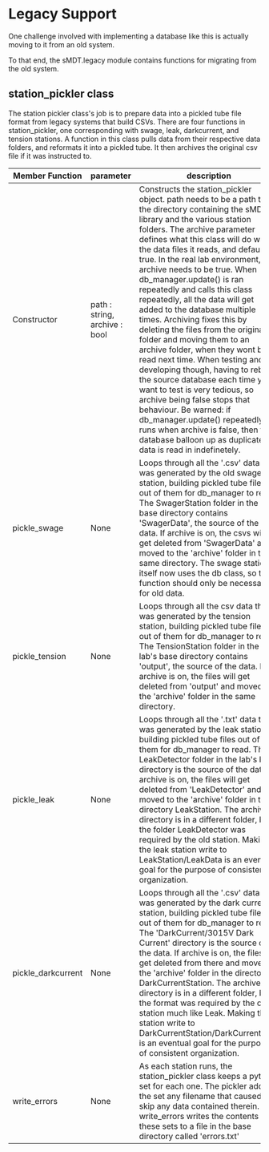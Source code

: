 Legacy Support
==============

One challenge involved with implementing a database like this is actually moving to it from an old system. 

To that end, the sMDT.legacy module contains functions for migrating from the old system. 

station_pickler class
---------------------
The station pickler class's job is to prepare data into a pickled tube file format from legacy systems that build CSVs.
There are four functions in station_pickler, one corresponding with swage, leak, darkcurrent, and tension stations. 
A function in this class pulls data from their respective data folders, and reformats it into a pickled tube.
It then archives the original csv file if it was instructed to.

Member Function | parameter | description
---|---|---
Constructor|path : string, archive : bool| Constructs the station_pickler object. path needs to be a path to the directory containing the sMDT library and the various station folders. The archive parameter defines what this class will do with the data files it reads, and defaults to true. In the real lab environment, archive needs to be true. When db_manager.update() is ran repeatedly and calls this class repeatedly, all the data will get added to the database multiple times. Archiving fixes this by deleting the files from the original folder and moving them to an archive folder, when they wont be read next time. When testing and developing though, having to rebuild the source database each time you want to test is very tedious, so archive being false stops that behaviour. Be warned: if db_manager.update() repeatedly runs when archive is false, then the database balloon up as duplicate data is read in indefinetely. 
pickle_swage|None|Loops through all the '.csv' data that was generated by the old swage station, building pickled tube files out of them for db_manager to read. The SwagerStation folder in the lab's base directory contains 'SwagerData', the source of the old data. If archive is on, the csvs will get deleted from 'SwagerData' and moved to the 'archive' folder in the same directory. The swage station itself now uses the db class, so this function should only be necessary for old data. 
pickle_tension|None|Loops through all the csv data that was generated by the tension station, building pickled tube files out of them for db_manager to read. The TensionStation folder in the lab's base directory contains 'output', the source of the data. If archive is on, the files will get deleted from 'output' and moved to the 'archive' folder in the same directory.
pickle_leak|None|Loops through all the '.txt' data that was generated by the leak station, building pickled tube files out of them for db_manager to read. The LeakDetector folder in the lab's base directory is the source of the data. If archive is on, the files will get deleted from 'LeakDetector' and moved to the 'archive' folder in the directory LeakStation. The archive directory is in a different folder, but the folder LeakDetector was required by the old station. Making the leak station write to LeakStation/LeakData is an eventual goal for the purpose of consistent organization.
pickle_darkcurrent|None|Loops through all the '.csv' data that was generated by the dark current station, building pickled tube files out of them for db_manager to read. The 'DarkCurrent/3015V Dark Current' directory is the source of the data. If archive is on, the files will get deleted from there and moved to the 'archive' folder in the directory DarkCurrentStation. The archive directory is in a different folder, but the format was required by the old station much like Leak. Making the station write to DarkCurrentStation/DarkCurrentData is an eventual goal for the purpose of consistent organization.
write_errors | None | As each station runs, the station_pickler class keeps a python set for each one. The pickler adds to the set any filename that caused it to skip any data contained therein. write_errors writes the contents of these sets to a file in the base directory called 'errors.txt'

